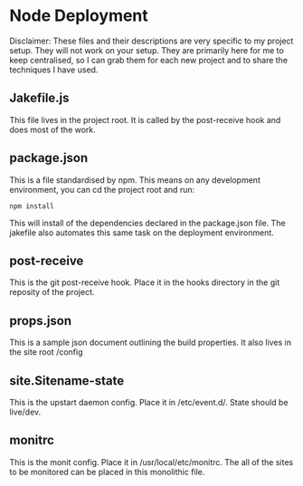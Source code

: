 # Node Deployment

Disclaimer: These files and their descriptions are very specific to my project setup. They will not work on your setup. They are primarily here for me to keep centralised, so I can grab them for each new project and to share the techniques I have used.

## Jakefile.js

This file lives in the project root. It is called by the post-receive hook and does most of the work.

## package.json

This is a file standardised by npm. This means on any development environment, you can cd the project root and run:
	
	npm install

This will install of the dependencies declared in the package.json file. The jakefile also automates this same task on the deployment environment.


## post-receive

This is the git post-receive hook. Place it in the hooks directory in the git reposity of the project.


## props.json

This is a sample json document outlining the build properties. It also lives in the site root /config


## site.Sitename-state

This is the upstart daemon config. Place it in /etc/event.d/. State should be live/dev.


## monitrc

This is the monit config. Place it in /usr/local/etc/monitrc. The all of the sites to be monitored can be placed in this monolithic file.
